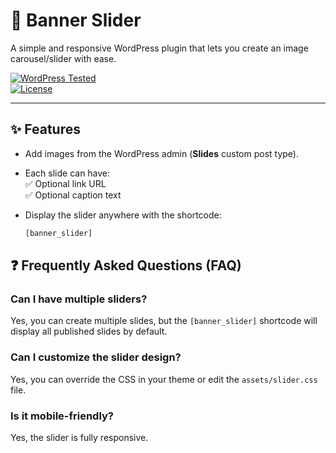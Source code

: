 # 📸 Banner Slider

A simple and responsive WordPress plugin that lets you create an image carousel/slider with ease.  

[![WordPress Tested](https://img.shields.io/badge/tested%20up%20to-6.8-blue.svg)](https://wordpress.org/plugins/)  
[![License](https://img.shields.io/badge/license-GPLv2%20or%20later-green.svg)](https://www.gnu.org/licenses/gpl-2.0.html)  

---

## ✨ Features

- Add images from the WordPress admin (**Slides** custom post type).  
- Each slide can have:  
  ✅ Optional link URL  
  ✅ Optional caption text  
- Display the slider anywhere with the shortcode:  

  ```php
  [banner_slider]

## ❓ Frequently Asked Questions (FAQ)

### Can I have multiple sliders?
Yes, you can create multiple slides, but the `[banner_slider]` shortcode will display all published slides by default.

### Can I customize the slider design?
Yes, you can override the CSS in your theme or edit the `assets/slider.css` file.

### Is it mobile-friendly?
Yes, the slider is fully responsive.
